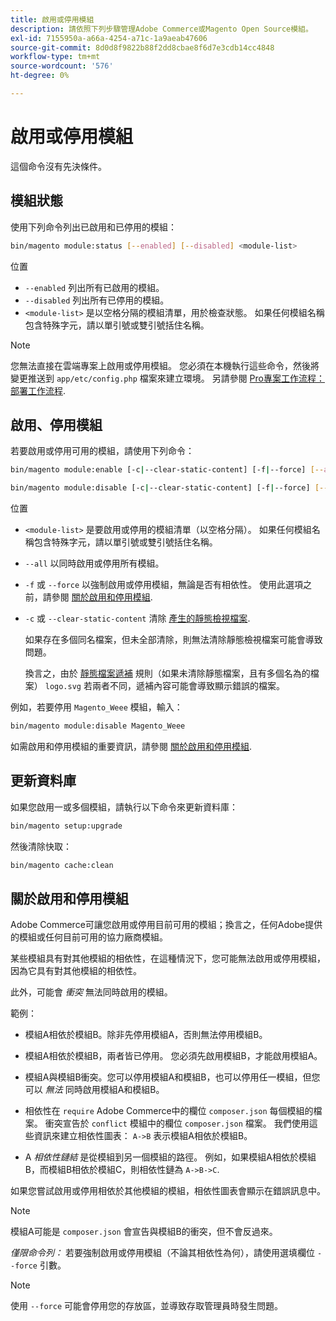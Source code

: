 ```yaml
---
title: 啟用或停用模組
description: 請依照下列步驟管理Adobe Commerce或Magento Open Source模組。
exl-id: 7155950a-a66a-4254-a71c-1a9aeab47606
source-git-commit: 8d0d8f9822b88f2dd8cbae8f6d7e3cdb14cc4848
workflow-type: tm+mt
source-wordcount: '576'
ht-degree: 0%

---
```


# 啟用或停用模組

這個命令沒有先決條件。

## 模組狀態

使用下列命令列出已啟用和已停用的模組：

```bash
bin/magento module:status [--enabled] [--disabled] <module-list>
```

位置

* `--enabled` 列出所有已啟用的模組。
* `--disabled` 列出所有已停用的模組。
* `<module-list>` 是以空格分隔的模組清單，用於檢查狀態。 如果任何模組名稱包含特殊字元，請以單引號或雙引號括住名稱。

>[!NOTE]
>
>您無法直接在雲端專案上啟用或停用模組。 您必須在本機執行這些命令，然後將變更推送到 `app/etc/config.php` 檔案來建立環境。 另請參閱 [Pro專案工作流程：部署工作流程](https://experienceleague.adobe.com/docs/commerce-cloud-service/user-guide/architecture/pro-develop-deploy-workflow.html#deployment-workflow).

## 啟用、停用模組

若要啟用或停用可用的模組，請使用下列命令：

```bash
bin/magento module:enable [-c|--clear-static-content] [-f|--force] [--all] <module-list>
```

```bash
bin/magento module:disable [-c|--clear-static-content] [-f|--force] [--all] <module-list>
```

位置

* `<module-list>` 是要啟用或停用的模組清單（以空格分隔）。 如果任何模組名稱包含特殊字元，請以單引號或雙引號括住名稱。
* `--all` 以同時啟用或停用所有模組。
* `-f` 或 `--force` 以強制啟用或停用模組，無論是否有相依性。 使用此選項之前，請參閱 [關於啟用和停用模組](#about-enabling-and-disabling-modules).
* `-c` 或 `--clear-static-content` 清除 [產生的靜態檢視檔案](../../configuration/cli/static-view-file-deployment.md).

  如果存在多個同名檔案，但未全部清除，則無法清除靜態檢視檔案可能會導致問題。

  換言之，由於 [靜態檔案遞補](../../configuration/cli/static-view-file-deployment.md) 規則（如果未清除靜態檔案，且有多個名為的檔案） `logo.svg` 若兩者不同，遞補內容可能會導致顯示錯誤的檔案。

例如，若要停用 `Magento_Weee` 模組，輸入：

```bash
bin/magento module:disable Magento_Weee
```

如需啟用和停用模組的重要資訊，請參閱 [關於啟用和停用模組](#about-enabling-and-disabling-modules).

## 更新資料庫

如果您啟用一或多個模組，請執行以下命令來更新資料庫：

```bash
bin/magento setup:upgrade
```

然後清除快取：

```bash
bin/magento cache:clean
```

## 關於啟用和停用模組

Adobe Commerce可讓您啟用或停用目前可用的模組；換言之，任何Adobe提供的模組或任何目前可用的協力廠商模組。

某些模組具有對其他模組的相依性，在這種情況下，您可能無法啟用或停用模組，因為它具有對其他模組的相依性。

此外，可能會 *衝突* 無法同時啟用的模組。

範例：

* 模組A相依於模組B。除非先停用模組A，否則無法停用模組B。

* 模組A相依於模組B，兩者皆已停用。 您必須先啟用模組B，才能啟用模組A。

* 模組A與模組B衝突。您可以停用模組A和模組B，也可以停用任一模組，但您可以 *無法* 同時啟用模組A和模組B。

* 相依性在 `require` Adobe Commerce中的欄位 `composer.json` 每個模組的檔案。 衝突宣告於 `conflict` 模組中的欄位 `composer.json` 檔案。 我們使用這些資訊來建立相依性圖表： `A->B` 表示模組A相依於模組B。

* A *相依性鏈結* 是從模組到另一個模組的路徑。 例如，如果模組A相依於模組B，而模組B相依於模組C，則相依性鏈為 `A->B->C`.

如果您嘗試啟用或停用相依於其他模組的模組，相依性圖表會顯示在錯誤訊息中。

>[!NOTE]
>
>模組A可能是 `composer.json` 會宣告與模組B的衝突，但不會反過來。

*僅限命令列：* 若要強制啟用或停用模組（不論其相依性為何），請使用選填欄位 `--force` 引數。

>[!NOTE]
>
>使用 `--force` 可能會停用您的存放區，並導致存取管理員時發生問題。
